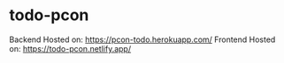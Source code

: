 # todo-pcon
Backend Hosted on:
https://pcon-todo.herokuapp.com/
Frontend Hosted on:
https://todo-pcon.netlify.app/
